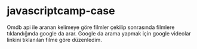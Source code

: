 # javascriptcamp-case
Omdb api ile aranan kelimeye göre filmler çekilip sonrasında filmlere tıklandığında google da arar.
Google da arama yapmak için google videolar linkini tıklanılan filme göre düzenledim. 
